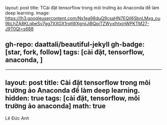 layout: post
title: TCài đặt tensorflow trong môi trường ảo Anaconda để làm deep learning.
image: https://lh3.googleusercontent.com/Ns1ea98duQ9csaHN7EQjl6SbnLMxg_ou9bLhZA8KLqbeSv7gg7XXGX1rqtWXgnjiJjBQpiTZWyxIhtxjnWPKTM27-J9T0QI=s688

gh-repo: daattali/beautiful-jekyll
gh-badge: [star, fork, follow]
tags: [cài đặt, tensorflow, anaconda, ] 
---

---
layout: post
title: Cài đặt tensorflow trong môi trường ảo Anaconda để làm deep learning.
hidden: true
tags: [cài đặt, tensorflow, môi trường ảo anaconda]
math: true
---

Lê Đức Anh






